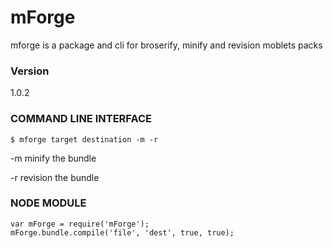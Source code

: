 # mForge
mforge is a package and cli for broserify, minify and revision moblets packs
### Version
1.0.2

### COMMAND LINE INTERFACE
```
$ mforge target destination -m -r
```
 -m minify the bundle
 
 -r revision the bundle

### NODE MODULE
```
var mForge = require('mForge');
mForge.bundle.compile('file', 'dest', true, true);
```
